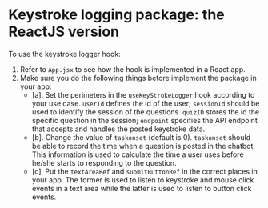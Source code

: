 # Keystroke logging package: the ReactJS version

To use the keystroke logger hook:

1. Refer to `App.jsx` to see how the hook is implemented in a React app.
2. Make sure you do the following things before implement the package in your app:
   - [a]. Set the perimeters in the `useKeyStrokeLogger` hook according to your use case. `userId` defines the id of the user; `sessionId` should be used to identify the session of the questions. `quizID` stores the id the specific question in the session; `endpoint` specifies the API endpoint that accepts and handles the posted keystroke data.
   - [b]. Change the value of `taskonset` (default is 0). `taskonset` should be able to record the time when a question is posted in the chatbot. This information is used to calculate the time a user uses before he/she starts to responding to the question.
   - [c]. Put the `textAreaRef` and `submitButtonRef` in the correct places in your app. The former is used to listen to keystroke and mouse click events in a text area while the latter is used to listen to button click events.
